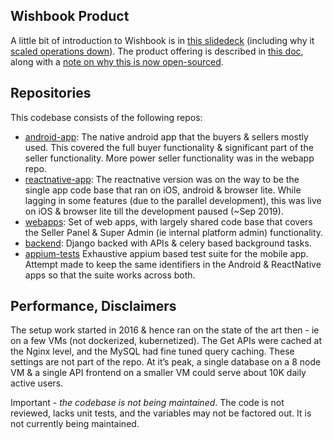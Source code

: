 ## Wishbook Product

A little bit of introduction to Wishbook is in [this slidedeck](https://drive.google.com/file/d/1I_fcIl8HzRljOVIWALxbv1DYKUO4NHca/view?usp=sharing) (including why it [scaled operations down](https://arvindsaraf.medium.com/note-to-wishbook-users-why-we-scaled-down-13280a3140)). The product offering is described in [this doc](https://drive.google.com/file/d/1XFCfX0CTbrHdXT15xZPywSSMQf78BObO/view?usp=sharing), along with a [note on why this is now open-sourced](https://arvindsaraf.medium.com/open-sourcing-wishbook-66464871128d).

## Repositories

This codebase consists of the following repos:
- [android-app](https://github.com/wishbook-io/android-app): The native android app that the buyers & sellers mostly used. This covered the full buyer functionality & significant part of the seller functionality. More power seller functionality was in the webapp repo.
- [reactnative-app](https://github.com/wishbook-io/reactnative-app): The reactnative version was on the way to be the single app code base that ran on iOS, android & browser lite. While lagging in some features (due to the parallel development), this was live on iOS & browser lite till the development paused (~Sep 2019).
- [webapps](https://github.com/wishbook-io/webapps): Set of web apps, with largely shared code base that covers the Seller Panel & Super Admin (ie internal platform admin) functionality.
- [backend](https://github.com/wishbook-io/backend): Django backed with APIs & celery based background tasks.
- [appium-tests](https://github.com/wishbook-io/appium-tests) Exhaustive appium based test suite for the mobile app. Attempt made to keep the same identifiers in the Android & ReactNative apps so that the suite works across both.

## Performance, Disclaimers

The setup work started in 2016 & hence ran on the state of the art then - ie on a few VMs (not dockerized, kubernetized). The Get APIs were cached at the Nginx level, and the MySQL had fine tuned query caching. These settings are not part of the repo. At it’s peak, a single database on a 8 node VM & a single API frontend on a smaller VM could serve about 10K daily active users.

Important - *the codebase is not being maintained*. The code is not reviewed, lacks unit tests, and the variables may not be factored out. It is not currently being maintained. 
